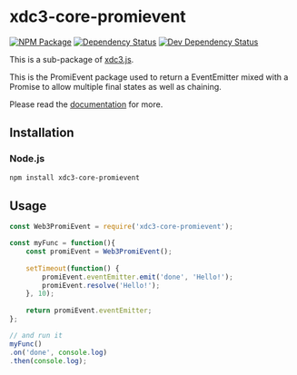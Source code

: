 # xdc3-core-promievent

[![NPM Package][npm-image]][npm-url] [![Dependency Status][deps-image]][deps-url] [![Dev Dependency Status][deps-dev-image]][deps-dev-url]

This is a sub-package of [xdc3.js][repo].

This is the PromiEvent package used to return a EventEmitter mixed with a Promise to allow multiple final states as well as chaining.

Please read the [documentation][docs] for more.

## Installation

### Node.js

```bash
npm install xdc3-core-promievent
```

## Usage

```js
const Web3PromiEvent = require('xdc3-core-promievent');

const myFunc = function(){
    const promiEvent = Web3PromiEvent();
    
    setTimeout(function() {
        promiEvent.eventEmitter.emit('done', 'Hello!');
        promiEvent.resolve('Hello!');
    }, 10);
    
    return promiEvent.eventEmitter;
};

// and run it
myFunc()
.on('done', console.log)
.then(console.log);
```

[docs]: http://web3js.readthedocs.io/en/1.0/
[repo]: https://github.com/ethereum/xdc3.js
[npm-image]: https://img.shields.io/npm/v/xdc3-core-promievent.svg
[npm-url]: https://npmjs.org/package/xdc3-core-promievent
[deps-image]: https://david-dm.org/ethereum/xdc3.js/1.x/status.svg?path=packages/xdc3-core-promievent
[deps-url]: https://david-dm.org/ethereum/xdc3.js/1.x?path=packages/xdc3-core-promievent
[deps-dev-image]: https://david-dm.org/ethereum/xdc3.js/1.x/dev-status.svg?path=packages/xdc3-core-promievent
[deps-dev-url]: https://david-dm.org/ethereum/xdc3.js/1.x?type=dev&path=packages/xdc3-core-promievent
